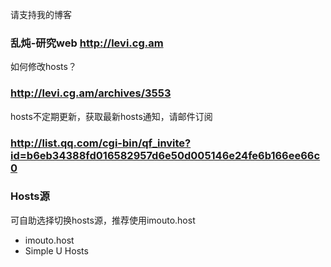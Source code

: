 请支持我的博客
### 乱炖-研究web   http://levi.cg.am ###

如何修改hosts？
### http://levi.cg.am/archives/3553 ###

hosts不定期更新，获取最新hosts通知，请邮件订阅

### http://list.qq.com/cgi-bin/qf_invite?id=b6eb34388fd016582957d6e50d005146e24fe6b166ee66c0 ###

### Hosts源 ###
可自助选择切换hosts源，推荐使用imouto.host
- imouto.host
- Simple U Hosts
